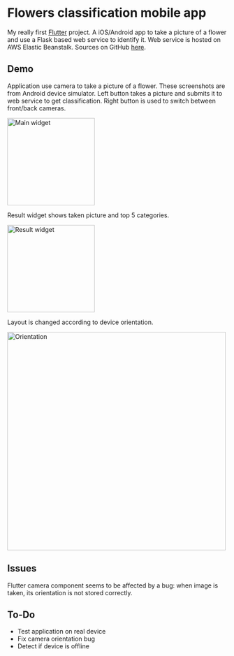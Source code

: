 # Flowers classification mobile app

My really first [Flutter](https://flutter.io) project. A iOS/Android app to take a picture of a flower and use a Flask based web service to identify it.
Web service is hosted on AWS Elastic Beanstalk. Sources on GitHub [here](https://github.com/vittorio-nardone/AIPND/tree/master/mainproject-classify-flower-images).

## Demo

Application use camera to take a picture of a flower. These screenshots are from Android device simulator. Left button takes a picture and submits it to web service to get classification. Right button is used to switch between front/back cameras. 

<img src="https://github.com/vittorio-nardone/flowers_client_app/blob/master/_docs_/main_widget.png" alt="Main widget" width="200"/>

Result widget shows taken picture and top 5 categories.

<img src="https://github.com/vittorio-nardone/flowers_client_app/blob/master/_docs_/results.png" alt="Result widget" width="200"/>

Layout is changed according to device orientation.

<img src="https://github.com/vittorio-nardone/flowers_client_app/blob/master/_docs_/orientation.png" alt="Orientation" width="500"/>

## Issues

Flutter camera component seems to be affected by a bug: when image is taken, its orientation is not stored correctly. 

## To-Do

- Test application on real device
- Fix camera orientation bug
- Detect if device is offline 
